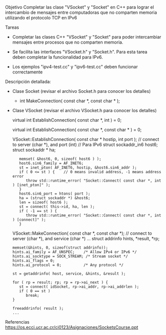 Objetivo
   Completar las clase "VSocket" y "Socket" en C++ para lograr el intercambio de mensajes entre computadoras que no comparten memoria utilizando el protocolo TCP en IPv6

Tareas

   - Completar las clases C++ "VSocket" y "Socket" para poder intercambiar mensajes entre procesos que no comparten memoria.
   - Se facilita las interfaces "VSocket.h" y "Socket.h".  Para esta tarea deben completar la funcionalidad para IPv6.

   - Los ejemplos "ipv4-test.cc" y "ipv6-test.cc" deben funcionar correctamente

Descripción detallada:
   - Clase Socket (revisar el archivo Socket.h para conocer los detalles)
      - int MakeConnection( const char *, const char * );


   - Clase VSocket (revisar el archivo VSocket.h para conocer los detalles)

      virtual int EstablishConnection( const char *, int ) = 0;

      virtual int EstablishConnection( const char *, const char * ) = 0;


      VSocket::EstablishConnection( const char * hostip, int port );	// connect to server (char *), and port (int)
         // Para IPv6 
            struct sockaddr_in6  host6;
            struct sockaddr * ha;

            memset( &host6, 0, sizeof( host6 ) );
            host6.sin6_family = AF_INET6;
            st = inet_pton( AF_INET6, hostip, &host6.sin6_addr );
            if ( 0 <= st ) {	// 0 means invalid address, -1 means address error
               throw std::runtime_error( "Socket::Connect( const char *, int ) [inet_pton]" );
            }
            host6.sin6_port = htons( port );
            ha = (struct sockaddr *) &host6;
            len = sizeof( host6 );
            st = connect( this->id, ha, len );
            if ( -1 == st ) {
               throw std::runtime_error( "Socket::Connect( const char *, int ) [connect]" );
            }


      VSocket::MakeConnection( const char *, const char *);	// connect to server (char *), and service (char *)
         ...
         struct addrinfo hints, *result, *rp;

         memset(&hints, 0, sizeof(struct addrinfo));
         hints.ai_family = AF_UNSPEC;    /* Allow IPv4 or IPv6 */
         hints.ai_socktype = SOCK_STREAM; /* Stream socket */
         hints.ai_flags = 0;
         hints.ai_protocol = 0;          /* Any protocol */

         st = getaddrinfo( host, service, &hints, &result );

         for ( rp = result; rp; rp = rp->ai_next ) {
            st = connect( idSocket, rp->ai_addr, rp->ai_addrlen );
            if ( 0 == st )
               break;
         }

         freeaddrinfo( result );
         ...


Referencias
   https://os.ecci.ucr.ac.cr/ci0123/Asignaciones/SocketsCourse.ppt